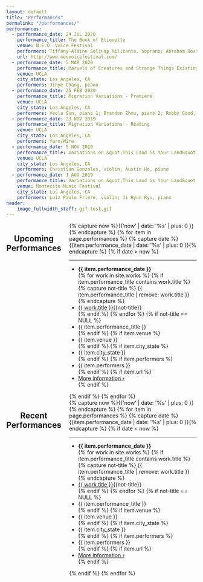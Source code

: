 ```yaml
---
layout: default
title: "Performances"
permalink: "/performances/"
performances:
  - performance_date: 24 JUL 2020
    performance_title: The Book of Etiquette
    venue: N.E.O. Voice Festival
    performers: Tiffany-Alaine Solinap Militante, soprano; Abraham Ross, piano
    url: http://www.neovoicefestival.com/
  - performance_date: 5 MAR 2020
    performance_title: Marvels of Creatures and Strange Things Existing (excerpts) - Reading
    venue: UCLA
    city_state: Los Angeles, CA
    performers: Jihye Chang, piano
  - performance_date: 25 FEB 2020
    performance_title: Migration Variations - Premiere
    venue: UCLA
    city_state: Los Angeles, CA
    performers: Veola Sun, piano 1; Brandon Zhou, piano 2; Robby Good, perc. 1; Cash Langi, perc. 2
  - performance_date: 23 NOV 2019
    performance_title: Migration Variations - Reading
    venue: UCLA
    city_state: Los Angeles, CA
    performers: Yarn/Wire
  - performance_date: 5 NOV 2019
    performance_title: Variations on &quot;This Land is Your Land&quot;
    venue: UCLA
    city_state: Los Angeles, CA
    performers: Christian Gonzales, violin; Austin Ho, piano
  - performance_date: 1 AUG 2019
    performance_title: Variations on &quot;This Land is Your Land&quot; - Premiere
    venue: Montecito Music Festival
    city_state: Los Angeles, CA
    performers: Luiz Paulo Friere, violin; Ji Hyun Ryu, piano
header:
    image_fullwidth_staff: gif-test.gif
---
```

<div class="row">
	<div class="large-5 columns">
			<header>
				<div class="text-center">
					<h2>Upcoming Performances</h2>
				</div>
			</header>
            <div>
                {% capture now %}{{'now' | date: '%s' | plus: 0 }}{% endcapture %}
                {% for item in page.performances %}
                {% capture date %}{{item.performance_date | date: '%s' | plus: 0 }}{% endcapture %}
                {% if date > now %}
                <hr>
                <ul class="no-bullet">
                    <li><strong>{{ item.performance_date }}</strong></li>
                    {% for work in site.works %}
                    {% if item.performance_title contains work.title %}
                    {% capture not-title %}
                    {{ item.performance_title | remove: work.title }}
                    {% endcapture %}
                    <li><a href="{{ site.url }}{{ site.baseurl }}{{ work.url }}">{{ work.title }}</a>{{not-title}}</li>
                    {% endif %}
                    {% endfor %}
                    {% if not-title == NULL %}
                    <li>{{ item.performance_title }}</li>
                    {% endif %}
                    {% if item.venue %}
                    <li>{{ item.venue }}</li>
                    {% endif %}
                    {% if item.city_state %}
                    <li>{{ item.city_state }}</li>
                    {% endif %}
                    {% if item.performers %}
                    <li>{{ item.performers }}</li>
                    {% endif %}
                    {% if item.url %}
                    <li><a href="{{ item.url }}" target="_blank">More information ›</a></li>
                    {% endif %}
                </ul>
                {% endif %}
                {% endfor %}
            </div>
	</div><!-- /.medium-6.columns -->
    <div class="large-5 columns">
            <header>
				<div itemprop="name" class="text-center">
					<h2>Recent Performances</h2>
				</div>
			</header>
            <div>
                {% capture now %}{{'now' | date: '%s' | plus: 0 }}{% endcapture %}
                {% for item in page.performances %}
                {% capture date %}{{item.performance_date | date: '%s' | plus: 0 }}{% endcapture %}
                {% if date < now %}
                <hr>
                <ul class="no-bullet">
                    <li><strong>{{ item.performance_date }}</strong></li>
                    {% for work in site.works %}
                    {% if item.performance_title contains work.title %}
                    {% capture not-title %}
                    {{ item.performance_title | remove: work.title }}
                    {% endcapture %}
                    <li><a href="{{ site.url }}{{ site.baseurl }}{{ work.url }}">{{ work.title }}</a>{{not-title}}</li>
                    {% endif %}
                    {% endfor %}
                    {% if not-title == NULL %}
                    <li>{{ item.performance_title }}</li>
                    {% endif %}
                    {% if item.venue %}
                    <li>{{ item.venue }}</li>
                    {% endif %}
                    {% if item.city_state %}
                    <li>{{ item.city_state }}</li>
                    {% endif %}
                    {% if item.performers %}
                    <li>{{ item.performers }}</li>
                    {% endif %}
                    {% if item.url %}
                    <li><a href="{{ item.url }}" target="_blank">More information ›</a></li>
                    {% endif %}
                </ul>
                {% endif %}
                {% endfor %}
            </div>
    </div><!-- /.medium-6.columns -->
</div><!-- /.row -->
